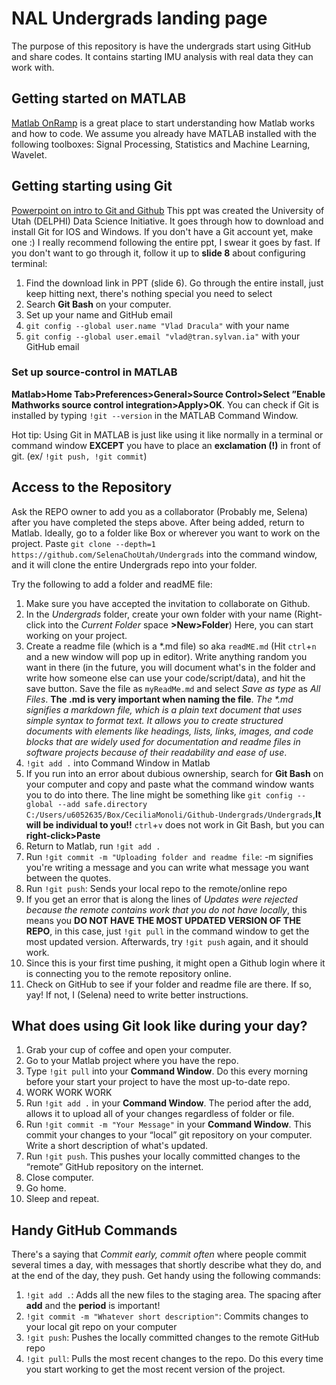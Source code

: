 # NAL Undergrads landing page

The purpose of this repository is have the undergrads start using GitHub 
and share codes. It contains starting IMU analysis with real data they can
work with. 

## Getting started on MATLAB
[Matlab OnRamp](https://matlabacademy.mathworks.com/details/matlab-onramp/gettingstarted)
is a great place to start understanding how Matlab works and how to code. We assume you 
already have MATLAB installed with the following toolboxes: Signal Processing, Statistics and
Machine Learning, Wavelet.

## Getting starting using Git
[Powerpoint on intro to Git and Github](https://tinyurl.com/git-slides-swc)
This ppt was created the University of Utah (DELPHI) Data Science Initiative. It
goes through how to download and install Git for IOS and Windows. If you don't have a Git 
account yet, make one :) I really recommend following the entire ppt, I swear it goes by fast. If 
you don't want to go through it, follow it up to **slide 8** about configuring terminal: 
   1. Find the download link in PPT (slide 6). Go through the entire install, just keep hitting next, there's nothing special you need to select
   2. Search **Git Bash** on your computer.
   3. Set up your name and GitHub email
   4. `git config --global user.name "Vlad Dracula"` with your name
   5. `git config --global user.email "vlad@tran.sylvan.ia"` with your GitHub email 

### Set up source-control in MATLAB
**Matlab>Home Tab>Preferences>General>Source Control>Select ”Enable Mathworks source control integration>Apply>OK**. You can check if Git is 
installed by typing `!git --version` in the MATLAB Command Window.

Hot tip: Using Git in MATLAB is just like using it like normally in a terminal or command window
**EXCEPT** you have to place an **exclamation (!)** in front of git. (ex/ `!git push, !git commit`)

## Access to the Repository
Ask the REPO owner to add you as a collaborator (Probably me, Selena) after you have completed the steps above. 
After being added, return to Matlab. Ideally, go to a folder like Box or wherever you want to work on the 
project. Paste `git clone --depth=1 https://github.com/SelenaChoUtah/Undergrads` into the command window, and it
will clone the entire Undergrads repo into your folder. 

Try the following to add a folder and readME file:

1. Make sure you have accepted the invitation to collaborate on Github.
2. In the _Undergrads_ folder, create your own folder with your name (Right-click into the _Current Folder_ space **>New>Folder**) Here, you can start working on your project.
3. Create a readme file (which is a *.md file) so aka `readME.md` (Hit `ctrl`+`n` and a new window will pop up in editor). Write anything random you want in there (in the future, you will document what's in the folder and write how someone else can use your code/script/data), and hit the save button. Save the file as `myReadMe.md` and select _Save as type_ as _All Files_. **The .md is very important when naming the file**. _The *.md signifies a markdown file, which is a plain text document that uses simple syntax to format text. It allows you to create structured documents with elements like headings, lists, links, images, and code blocks that are widely used for documentation and readme files in software projects because of their readability and ease of use_.
4. `!git add .` into Command Window in Matlab
5. If you run into an error about dubious ownership, search for **Git Bash** on your computer and copy and paste what the command window wants you to do into there. The line might be something like `git config --global --add safe.directory C:/Users/u6052635/Box/CeciliaMonoli/Github-Undergrads/Undergrads`,**It will be individual to you!!** `ctrl`+`v` does not work in Git Bash, but you can **right-click>Paste**
6. Return to Matlab, run `!git add .`
7. Run `!git commit -m "Uploading folder and readme file`: -m signifies you're writing a message and you can write what message you want between the quotes. 
8. Run `!git push`: Sends your local repo to the remote/online repo
9. If you get an error that is along the lines of  _Updates were rejected because the remote contains work that you do not have locally_, this means you **DO NOT HAVE THE MOST UPDATED VERSION OF THE REPO**, in this case, just `!git pull` in the command window to get the most updated version. Afterwards, try `!git push` again, and it should work. 
10. Since this is your first time pushing, it might open a Github login where it is connecting you to the remote repository online.
11. Check on GitHub to see if your folder and readme file are there. If so, yay! If not, I (Selena) need to write better instructions.


## What does using Git look like during your day?
1. Grab your cup of coffee and open your computer.
2. Go to your Matlab project where you have the repo.
3. Type `!git pull` into your **Command Window**. Do this every morning before your start your project to have the most up-to-date repo.
4. WORK WORK WORK
5. Run `!git add .` in your **Command Window**. The period after the add, allows it to upload all of your changes regardless of folder or file.
6. Run `!git commit -m "Your Message"` in your **Command Window**. This commit your changes to your “local” git repository on your computer. Write a short description of what's updated.
7. Run `!git push`. This pushes your locally committed changes to the “remote” GitHub repository on the internet.
8. Close computer.
9. Go home.
10. Sleep and repeat.


## Handy GitHub Commands
There's a saying that *Commit early, commit often* where people commit several times a day, with messages that shortly describe what they do, and at the end of the day, they push. 
Get handy using the following commands:
1. `!git add .`: Adds all the new files to the staging area. The spacing after **add** and the **period** is important!
2. `!git commit -m "Whatever short description"`: Commits changes to your local git repo on your computer
3. `!git push`: Pushes the locally committed changes to the remote GitHub repo
4. `!git pull`: Pulls the most recent changes to the repo. Do this every time you start working to get the most recent version of the project.





   










